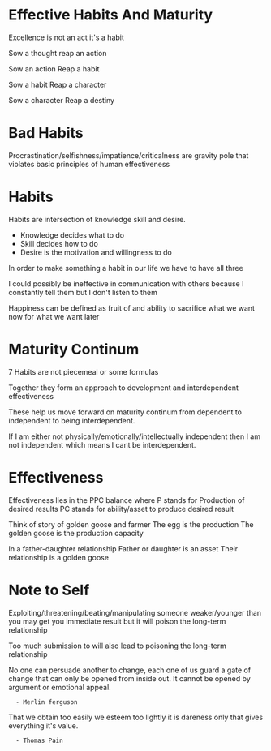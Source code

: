 # Effective Habits And Maturity
Excellence is not an act it's a habit

Sow a thought 
reap an action

Sow an action 
Reap a habit

Sow a habit 
Reap a character 

Sow a character 
Reap a destiny

# Bad Habits
Procrastination/selfishness/impatience/criticalness are gravity pole that violates basic principles of human effectiveness

# Habits
Habits are intersection of knowledge skill and desire. 

- Knowledge decides what to do
- Skill decides how to do
- Desire is the motivation and willingness to do

In order to make something a habit in our life we have to have all three 

I could possibly be ineffective in communication with others because I constantly tell them but I don't listen to them 

Happiness can be defined as fruit of and ability to sacrifice what we want now for what we want later


# Maturity Continum
7 Habits are not piecemeal or some formulas

Together they form an approach to development and interdependent effectiveness

These help us move forward on maturity continum from dependent to independent to being interdependent. 

If I am either not physically/emotionally/intellectually independent then I am not independent which means I cant be interdependent.


# Effectiveness
Effectiveness lies in the PPC balance where 
P stands for Production of desired results
PC stands for ability/asset to produce desired result

Think of story of golden goose and farmer 
The egg is the production
The golden goose is the production capacity

In a father-daughter relationship
Father or daughter is an asset 
Their relationship is a golden goose


# Note to Self

Exploiting/threatening/beating/manipulating someone weaker/younger than you may get you immediate result but it will poison the long-term relationship

Too much submission to will also lead to poisoning the long-term relationship

No one can persuade another to change, each one of us guard a gate of change that can only be opened from inside out. It cannot be opened by argument or emotional appeal.

      - Merlin ferguson

That we obtain too easily we esteem too lightly it is dareness only that gives everything it's value.

      - Thomas Pain
